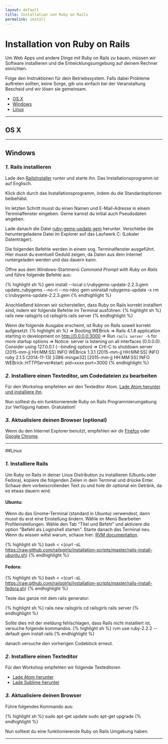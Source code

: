 ```yaml
---
layout: default
title: Installation von Ruby on Rails
permalink: install
---
```


# Installation von Ruby on Rails

Um Web Apps und andere Dinge mit Ruby on Rails zu bauen, müssen wir Software installieren und die Entwicklungsumgebung auf deinem Rechner einrichten.

Folge den Instruktionen für dein Betriebssystem. Falls dabei Probleme auftreten sollten, keine Sorge, gib uns einfach bei der Veranstaltung Bescheid und wir lösen sie gemeinsam.

* [OS X](#os-x)
* [Windows](#windows)
* [Linux](#linux)

<hr />

## OS X

<hr />

## Windows

### *1.* Rails installieren

Lade den [RailsInstaller](https://s3.amazonaws.com/railsinstaller/Windows/railsinstaller-3.1.0.exe) runter und starte ihn.
Das Installationsprogramm ist auf Englisch.

Klick dich durch das Installationsprogramm, indem du die Standardoptionen beibehälst.

Im letzten Schritt musst du einen Namen und E-Mail-Adresse in einem Terminalfenster eingeben.
Gerne kannst du initial auch Pseudodaten angeben.

Lade danach die Datei [ruby-gems-update gem](https://github.com/rubygems/rubygems/releases/download/v2.2.3/rubygems-update-2.2.3.gem) herunter.
Verschiebe die heruntergeladene Datei im Explorer auf das Laufwerk C: (Lokaler Datenträger).

Die folgenden Befehle werden in einem sog. Terminalfenster ausgeführt.
Hier musst du eventuell Geduld zeigen, da Daten aus dem Internet runtergeladen werden und das dauern kann.


Öffne aus dem Windows-Startmenü *Command Prompt with Ruby on Rails* und führe folgende Befehle aus:

{% highlight sh %}
gem install --local c:\\rubygems-update-2.2.3.gem
update_rubygems --no-ri --no-rdoc
gem uninstall rubygems-update -x
rm c:\\rubygems-update-2.2.3.gem
{% endhighlight %}

Anschließend können wir sicherstellen, dass Ruby on Rails korrekt installiert sind, indem wir folgende Befehle im Terminal ausführen:
{% highlight sh %}
rails new railsgirls
cd railsgirls
rails server
{% endhighlight %}


Wenn die folgende Ausgabe erscheint, ist Ruby on Rails soweit korrekt aufgesetzt:
{% highlight sh %}
=> Booting WEBrick
=> Rails 4.1.8 application starting in development on http://0.0.0.0:3000
=> Run `rails server -h` for more startup options
=> Notice: server is listening on all interfaces (0.0.0.0). Consider using 127.0.0.1 (--binding option)
=> Crtl-C to shutdown server
[2015-mm-jj HH:MM:SS] INFO WEBrick 1.3.1
[2015-mm-jj HH:MM:SS] INFO ruby 2.1.5 (2014-11-13) [i386-mingw32]
[2015-mm-jj HH:MM:SS] INFO WEBrick::HTTPServer#start: pid=xxxx port=3000 
{% endhighlight %}

### *2.* Installiere einen Texteditor, um Codedateien zu bearbeiten

Für den Workshop empfehlen wir den Texteditor Atom.
[Lade Atom herunter und installiere ihn](https://atom.io/download/windows).

Nun solltest du ein funktionierende Ruby on Rails Programmierumgebung zur Verfügung haben. Gratulation!

### *3.* Aktualisiere deinen Browser (optional)

Wenn du den Internet Explorer benutzt, empfehlen wir dir [Firefox](mozilla.org/firefox) oder [Google Chrome](google.com/chrome).

<hr />

##Linux

### *1.* Installiere Rails

Um Ruby on Rails in deiner Linux Distribution zu installieren (Ubuntu oder Fedora), kopiere die folgenden Zeilen in dein Terminal und drücke Enter. Schaue dem vorbeiscrollenden Text zu und hole dir optional ein Getränk, da es etwas dauern wird.

#### Ubuntu:

Wenn du das Gnome-Terminal (standard in Ubuntu) verwendest, dann musst du erst eine Einstellung ändern. Wähle im Menü Bearbeiten Profileinstellungen. Wähle den Tab "Titel und Befehl" und aktiviere die option "Befehl als Loginshell starten". Starte danach das Terminal neu. Wenn du wissen willst warum, schaue hier:
[RVM documentation](http://rvm.io/integration/gnome-terminal).

{% highlight sh %}
bash < <(curl -sL https://raw.github.com/railsgirls/installation-scripts/master/rails-install-ubuntu.sh)
{% endhighlight %}

#### Fedora:

{% highlight sh %}
bash < <(curl -sL https://raw.github.com/railsgirls/installation-scripts/master/rails-install-fedora.sh)
{% endhighlight %}

Teste das ganze mit dem rails generator:

{% highlight sh %}
rails new railsgirls
cd railsgirls
rails server
{% endhighlight %}

Sollte dies mit der meldung fehlschlagen, dass Rails nicht installiert ist, versuche folgende kommandos.
{% highlight sh %}
rvm use ruby-2.2.2 --default
gem install rails
{% endhighlight %}

danach versuche den vorherigen Codeblock erneut.

### *2.* Installiere einen Texteditor

Für den Workshop empfehlen wir folgende Texteditoren

* [Lade Atom herunter](https://atom.io)
* [Lade Sublime herunter](http://www.sublimetext.com/2)


### *3.* Aktualisiere deinen Browser

Führe folgendes Kommando aus:

{% highlight sh %}
sudo apt-get update
sudo apt-get upgrade
{% endhighlight %}

Nun solltest du eine funktionierende Ruby on Rails Umgebung haben.
<hr />
